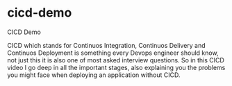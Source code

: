# cicd-demo
CICD Demo 

CICD which stands for Continuos Integration, Continuos Delivery and Continuos Deployment is something every Devops engineer should know, not just this it is also one of most asked interview questions. So in this CICD video I go deep in all the important stages, also explaining you the problems you might face when deploying an application without CICD.